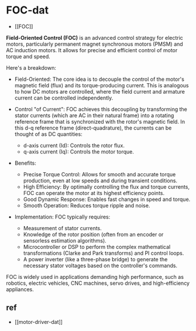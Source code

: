 
# FOC-dat

- [[FOC]]

**Field-Oriented Control (FOC)** is an advanced control strategy for electric motors, particularly permanent magnet synchronous motors (PMSM) and AC induction motors. It allows for precise and efficient control of motor torque and speed.

Here's a breakdown:

- Field-Oriented: The core idea is to decouple the control of the motor's magnetic field (flux) and its torque-producing current. This is analogous to how DC motors are controlled, where the field current and armature current can be controlled independently.

- Control "of Current": FOC achieves this decoupling by transforming the stator currents (which are AC in their natural frame) into a rotating reference frame that is synchronized with the rotor's magnetic field. In this d-q reference frame (direct-quadrature), the currents can be thought of as DC quantities:
  - d-axis current (Id): Controls the rotor flux.
  - q-axis current (Iq): Controls the motor torque.

- Benefits:
  - Precise Torque Control: Allows for smooth and accurate torque production, even at low speeds and during transient conditions.
  - High Efficiency: By optimally controlling the flux and torque currents, FOC can operate the motor at its highest efficiency points.
  - Good Dynamic Response: Enables fast changes in speed and torque.
  - Smooth Operation: Reduces torque ripple and noise.

- Implementation: FOC typically requires:
    - Measurement of stator currents.
    - Knowledge of the rotor position (often from an encoder or sensorless estimation algorithms).
    - Microcontroller or DSP to perform the complex mathematical transformations (Clarke and Park transforms) and PI control loops.
    - A power inverter (like a three-phase bridge) to generate the necessary stator voltages based on the controller's commands.

FOC is widely used in applications demanding high performance, such as robotics, electric vehicles, CNC machines, servo drives, and high-efficiency appliances.


## ref 

- [[motor-driver-dat]]